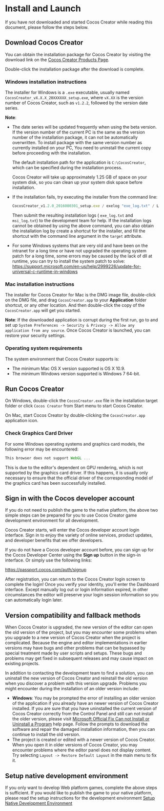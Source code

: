 # Install and Launch

If you have not downloaded and started Cocos Creator while reading this document, please follow the steps below.

## Download Cocos Creator

You can obtain the installation package for Cocos Creator by visiting the download link on the [Cocos Creator Products Page](http://www.cocos2d-x.org/products#creator).

Double-click the installation package after the download is complete.

### Windows installation instructions

The installer for Windows is a `.exe` executable, usually named `CocosCreator_vX.X.X_20XXXXXX_setup.exe`, where `vX.XX` is the version number of Cocos Creator, such as `v1.2.2`, followed by the version date series.

**Note**:

- The date series will be updated frequently when using the beta version. If the version number of the current PC is the same as the version number of the installation package, it can not be automatically overwritten. To install package with the same version number as currently installed on your PC, You need to uninstall the current copy before proceeding with the installation.

  The default installation path for the application is `C:\CocosCreator`, which can be specified during the installation process.

  Cocos Creator will take up approximately 1.25 GB of space on your system disk, so you can clean up your system disk space before installation.

- If the installation fails, try executing the installer from the command line:

  ```js
  CocosCreator_v1.2.0_2016080301_setup.exe / exelog "exe_log.txt" / L * V "msi_log.txt"
  ```

  Then submit the resulting installation logs ( `exe_log.txt` and `msi_log.txt`) to the development team for help. If the installation logs cannot be obtained by using the above command, you can also obtain the installation log by create a shortcut for the installer, and fill the shortcut with the command line argument in the `target` attribute.

- For some Windows systems that are very old and have been on the intranet for a long time or have not upgraded the operating system patch for a long time, some errors may be caused by the lack of dll at runtime, you can try to install the system patch to solve: <https://support.microsoft.com/en-us/help/2999226/update-for-universal-c-runtime-in-windows>

### Mac installation instructions

The installer for Cocos Creator for Mac is the DMG image file, double-click on the DMG file, and drag `CocosCreator.app` to your **Application** folder shortcut, or any other location. And then double-click the copy of the `CocosCreator.app` will get you started.

**Note**: If the downloaded application is corrupt during the first run, go to and set up `System Preferences -> Security & Privacy -> Allow any application from any source`.  Once Cocos Creator is launched, you can restore your security settings.

### Operating system requirements

The system environment that Cocos Creator supports is:

- The minimum Mac OS X version supported is OS X 10.9.
- The minimum Windows version supported is Windows 7 64-bit.

## Run Cocos Creator

On Windows, double-click the `CocosCreator.exe` file in the installation target folder or click `Cocos Creator` from Start menu to start Cocos Creator.

On Mac, start Cocos Creator by double-clicking the `CocosCreator.app` application icon.

### Check Graphics Card Driver

For some Windows operating systems and graphics card models, the following error may be encountered:

```js
This browser does not support WebGL ...
```

This is due to the editor's dependent on GPU rendering, which is not supported by the graphics card driver. If this happens, it is usually only necessary to ensure that the official driver of the corresponding model of the graphics card has been successfully installed.

## Sign in with the Cocos developer account

If you do not need to publish the game to the native platform, the above two simple steps can be prepared for you to use Cocos Creator game development environment for all development.

Cocos Creator starts, will enter the Cocos developer account login interface. Sign in to enjoy the variety of online services, product updates, and developer benefits that we offer developers.

If you do not have a Cocos developer account before, you can sign up for the Cocos Developer Center using the **Sign up** button in the sign-in interface. Or simply use the following links:

https://passport.cocos.com/auth/signup

After registration, you can return to the Cocos Creator login screen to complete the login! Once you verify your identity, you'll enter the Dashboard interface. Except manually log out or login information expired, in other circumstances the editor will preserve your login session information so you can automatically login later.

## Version compatibility and fallback methods

When Cocos Creator is upgraded, the new version of the editor can open the old version of the project, but you may encounter some problems when you upgrade to a new version of Cocos Creator when the project is complicated. Because the engine and editor implementations in earlier versions may have bugs and other problems that can be bypassed by special treatment made by user scripts and setups. These bugs and problems may get fixed in subsequent releases and may cause impact on existing projects.

In addition to contacting the development team to find a solution, you can uninstall the new version of Cocos Creator and reinstall the old version when you discover a problem with this version upgrade. Problems you might encounter during the installation of an older version include:

- **Windows**: You may be prompted the error of installing an older version of the application if you already have an newer version of Cocos Creator installed. If you are sure that you have uninstalled the current version of Cocos Creator correctly from the Control Panel and still can not install the older version, please visit [Microsoft Official Fix Can not Install or Uninstall a Program](https://support.microsoft.com/en-us/help/17588/fix-problems-that-block-programs-from-being-installed-or-removed) help page. Follow the prompts to download the software and repair the damaged installation information, then you can continue to install the old version.
- The project is created or edited with a newer version of Cocos Creator. When you open it in older versions of Cocos Creator, you may encounter problems where the editor panel does not display content. Try selecting `Layout -> Restore Default Layout` in the main menu to fix it.

## Setup native development environment

If you only want to develop Web platform games, complete the above steps is sufficient. If you would like to publish the game to your native platform, please read the setup instructions for the development environment [Setup Native Development Environment](../publish/setup-native-development.md)
